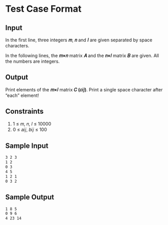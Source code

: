 # Test Case Format

## Input

In the first line, three integers **𝑚**, **𝑛** and **𝑙** are given separated by space characters.

In the following lines, the **𝑚×𝑛** matrix **𝐴** and the **𝑛×𝑙** matrix **𝐵** are given. All the numbers are integers.

## Output

Print elements of the **𝑚×𝑙** matrix **𝐶 (𝑐𝑖𝑗)**. Print a single space character after “each” element!

## Constraints

1. 1 ≤ 𝑚, 𝑛, 𝑙 ≤ 10000
2. 0 ≤ 𝑎𝑖𝑗, 𝑏𝑖𝑗 ≤ 100

## Sample Input

```txt
3 2 3
1 2
0 3
4 5
1 2 1
0 3 2
```

## Sample Output

```txt
1 8 5 
0 9 6 
4 23 14 
```
